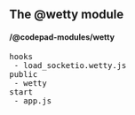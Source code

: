 ## The @wetty module
#### /@codepad-modules/wetty
<pre>
hooks
 - load_socketio.wetty.js
public
 - wetty
start
 - app.js
</pre>

